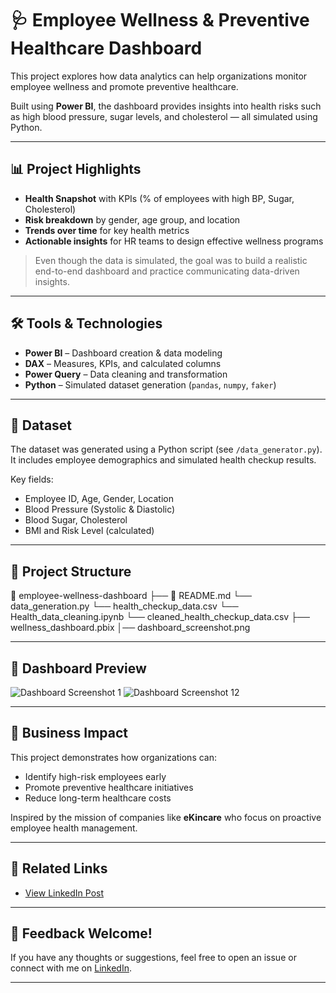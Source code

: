 # 🩺 Employee Wellness & Preventive Healthcare Dashboard

This project explores how data analytics can help organizations monitor employee wellness and promote preventive healthcare.

Built using **Power BI**, the dashboard provides insights into health risks such as high blood pressure, sugar levels, and cholesterol — all simulated using Python.

---

## 📊 Project Highlights

- **Health Snapshot** with KPIs (% of employees with high BP, Sugar, Cholesterol)
- **Risk breakdown** by gender, age group, and location
- **Trends over time** for key health metrics
- **Actionable insights** for HR teams to design effective wellness programs

> Even though the data is simulated, the goal was to build a realistic end-to-end dashboard and practice communicating data-driven insights.

---

## 🛠 Tools & Technologies

- **Power BI** – Dashboard creation & data modeling  
- **DAX** – Measures, KPIs, and calculated columns  
- **Power Query** – Data cleaning and transformation  
- **Python** – Simulated dataset generation (`pandas`, `numpy`, `faker`)

---

## 🧪 Dataset

The dataset was generated using a Python script (see `/data_generator.py`).  
It includes employee demographics and simulated health checkup results.

Key fields:
- Employee ID, Age, Gender, Location  
- Blood Pressure (Systolic & Diastolic)  
- Blood Sugar, Cholesterol  
- BMI and Risk Level (calculated)

---

## 📁 Project Structure

📂 employee-wellness-dashboard 
├── 📄 README.md 
└── data_generation.py
└── health_checkup_data.csv
└── Health_data_cleaning.ipynb
└── cleaned_health_checkup_data.csv
├── wellness_dashboard.pbix 
│── dashboard_screenshot.png


---

## 📸 Dashboard Preview

![Dashboard Screenshot 1](<img width="481" alt="image" src="https://github.com/user-attachments/assets/e0e62850-58ae-4486-9186-0db43ed6cf6b" />)
![Dashboard Screenshot 12](<img width="475" alt="image" src="https://github.com/user-attachments/assets/fbb5b355-f02a-437d-b5c5-a7c8ffe8052c" />
)

---

## 🎯 Business Impact

This project demonstrates how organizations can:
- Identify high-risk employees early  
- Promote preventive healthcare initiatives  
- Reduce long-term healthcare costs

Inspired by the mission of companies like **eKincare** who focus on proactive employee health management.

---

## 🔗 Related Links

- [View LinkedIn Post](https://www.linkedin.com)

---

## 🙌 Feedback Welcome!

If you have any thoughts or suggestions, feel free to open an issue or connect with me on [LinkedIn](https://www.linkedin.com/in/kavya-dataprofessional/).

---

